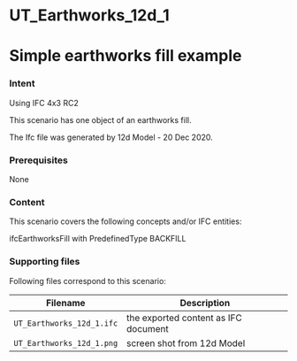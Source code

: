 # UT_Earthworks_12d_1
# Simple earthworks fill example
 
### Intent

Using IFC 4x3 RC2

This scenario has one object of an earthworks fill.

The Ifc file was generated by 12d Model - 20 Dec 2020. 

### Prerequisites

 None

### Content

This scenario covers the following concepts and/or IFC entities:

 ifcEarthworksFill with PredefinedType BACKFILL

### Supporting files

Following files correspond to this scenario:

| Filename                     | Description                              |
|------------------------------|------------------------------------------|
| `UT_Earthworks_12d_1.ifc`    | the exported content as IFC document     |
| `UT_Earthworks_12d_1.png`    | screen shot from 12d Model               |

